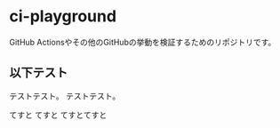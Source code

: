 # ci-playground

GitHub Actionsやその他のGitHubの挙動を検証するためのリポジトリです。

## 以下テスト

テストテスト。
テストテスト。

てすと
てすと
てすとてすと
